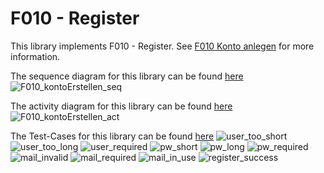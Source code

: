 # F010 - Register

This library implements F010 - Register.
See [F010 Konto anlegen](https://github.com/party-time-2/party-time/issues/10) for more information.

The sequence diagram for this library can be found [here](/docs/F010/F010_kontoErstellen_seq.plantuml)
![F010_kontoErstellen_seq](/docs/PNG/F010/F010_kontoErstellen_seq.png)

The activity diagram for this library can be found [here](/docs/F010/F010_kontoErstellen_act.plantuml)
![F010_kontoErstellen_act](/docs/PNG/F010/F010_kontoErstellen_act.png)

The Test-Cases for this library can be found [here](/apps/party-time-frontend-e2e/src/e2e/register.cy.ts)
![user_too_short](/docs/PNG/F010/Tests/party-time-register-error-user%20--%20should%20show%20user_too_short.png)
![user_too_long](/docs/PNG/F010/Tests/party-time-register-error-user%20--%20should%20show%20user_too_long.png)
![user_required](/docs/PNG/F010/Tests/party-time-register-error-user%20--%20should%20show%20user_required.png)
![pw_short](/docs/PNG/F010/Tests/party-time-register-error-pw%20--%20should%20show%20pw_short.png)
![pw_long](/docs/PNG/F010/Tests/party-time-register-error-pw%20--%20should%20show%20pw_long.png)
![pw_required](/docs/PNG/F010/Tests/party-time-register-error-pw%20--%20should%20show%20pw_required.png)
![mail_invalid](/docs/PNG/F010/Tests/party-time-register-error-mail%20--%20should%20show%20mail_invalid.png)
![mail_required](/docs/PNG/F010/Tests/party-time-register-error-mail%20--%20should%20show%20mail_required.png)
![mail_in_use](/docs/PNG/F010/Tests/party-time-register%20--%20should%20show%20mail_in_use.png)
![register_success](/docs/PNG/F010/Tests/party-time-register%20--%20should%20show%20registration_success.png)
